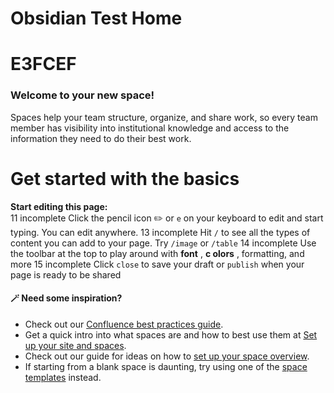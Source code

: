 # Obsidian Test Home

# E3FCEF


### **Welcome to your new space!**
Spaces help your team structure, organize, and share work, so every team member has visibility into institutional knowledge and access to the information they need to do their best work.


# **Get started with the basics**
**Start editing this page:**  
11 incomplete Click the pencil icon ✏️ or `e` on your keyboard to edit and start typing. You can edit anywhere. 13 incomplete Hit `/` to see all the types of content you can add to your page. Try `/image` or `/table` 14 incomplete Use the toolbar at the top to play around with **font** , **c olors** , formatting, and more 15 incomplete Click `close` to save your draft or `publish` when your page is ready to be shared


#### 🪄 Need some inspiration?
  * Check out our [Confluence best practices guide](<https://www.atlassian.com/software/confluence/guides/get-started/best-practices>).
  * Get a quick intro into what spaces are and how to best use them at [Set up your site and spaces](<https://www.atlassian.com/software/confluence/guides/get-started/set-up>).
  * Check out our guide for ideas on how to [set up your space overview](<https://confluence.atlassian.com/confcloud/set-up-your-space-homepage-827106219.html>).
  * If starting from a blank space is daunting, try using one of the [space templates](<https://confluence.atlassian.com/display/ConfCloud/Create+a+Space+From+a+Template>) instead.


